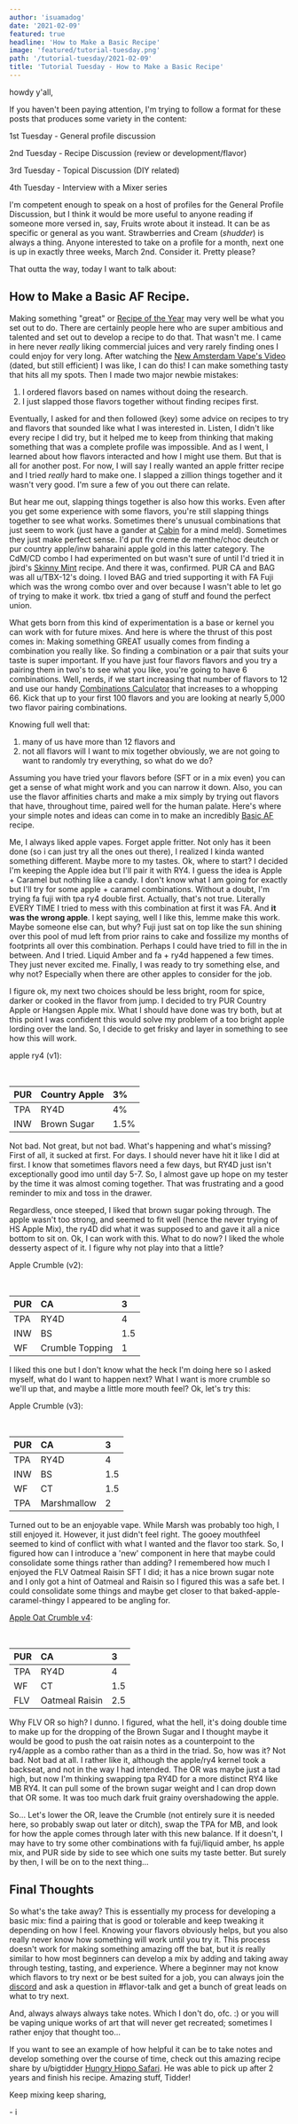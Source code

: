 ```yaml
---
author: 'isuamadog'
date: '2021-02-09'
featured: true
headline: 'How to Make a Basic Recipe'
image: 'featured/tutorial-tuesday.png'
path: '/tutorial-tuesday/2021-02-09'
title: 'Tutorial Tuesday - How to Make a Basic Recipe'
---
```


howdy y'all,

If you haven't been paying attention, I'm trying to follow a format for these posts that produces some variety in the content:

1st Tuesday - General profile discussion

2nd Tuesday - Recipe Discussion (review or development/flavor)

3rd Tuesday - Topical Discussion (DIY related)

4th Tuesday - Interview with a Mixer series

I'm competent enough to speak on a host of profiles for the General Profile Discussion, but I think it would be more useful to anyone reading if someone more versed in, say, Fruits wrote about it instead. It can be as specific or general as you want. Strawberries and Cream (_shudder_) is always a thing. Anyone interested to take on a profile for a month, next one is up in exactly three weeks, March 2nd. Consider it. Pretty please?

That outta the way, today I want to talk about:

## How to Make a Basic AF Recipe.

Making something "great" or [Recipe of the Year](https://www.reddit.com/r/DIY_eJuice/comments/kqlikx/best_recipe_of_2020_contest_link_to_january/) may very well be what you set out to do. There are certainly people here who are super ambitious and talented and set out to develop a recipe to do that. That wasn't me. I came in here never _really_ liking commercial juices and very rarely finding ones I could enjoy for very long. After watching the [New Amsterdam Vape's Video](https://www.youtube.com/watch?v=-RdboUVCROs) (dated, but still efficient) I was like, I can do this! I can make something tasty that hits all my spots. Then I made two major newbie mistakes:

1. I ordered flavors based on names without doing the research.
2. I just slapped those flavors together without finding recipes first.

Eventually, I asked for and then followed (key) some advice on recipes to try and flavors that sounded like what I was interested in. Listen, I didn't like every recipe I did try, but it helped me to keep from thinking that making something that was a complete profile was impossible. And as I went, I learned about how flavors interacted and how I might use them. But that is all for another post. For now, I will say I really wanted an apple fritter recipe and I tried _really_ hard to make one. I slapped a zillion things together and it wasn't very good. I'm sure a few of you out there can relate.

But hear me out, slapping things together is also how this works. Even after you get some experience with some flavors, you're still slapping things together to see what works. Sometimes there's unusual combinations that just seem to work (just have a gander at [Cabin](https://alltheflavors.com/recipes/123685#cabin_by_alfredpudding) for a mind meld). Sometimes they just make perfect sense. I'd put flv creme de menthe/choc deutch or pur country apple/inw baharaini apple gold in this latter category. The CdM/CD combo I had experimented on but wasn't sure of until I'd tried it in jbird's [Skinny Mint](https://alltheflavors.com/recipes/6997#skinny_mint_by_jbird) recipe. And there it was, confirmed. PUR CA and BAG was all u/TBX-12's doing. I loved BAG and tried supporting it with FA Fuji which was the wrong combo over and over because I wasn't able to let go of trying to make it work. tbx tried a gang of stuff and found the perfect union.

What gets born from this kind of experimentation is a base or kernel you can work with for future mixes. And here is where the thrust of this post comes in: Making something GREAT usually comes from finding a combination you really like. So finding a combination or a pair that suits your taste is super important. If you have just four flavors flavors and you try a pairing them in two's to see what you like, you're going to have 6 combinations. Well, nerds, if we start increasing that number of flavors to 12 and use our handy [Combinations Calculator](https://www.calculatorsoup.com/calculators/discretemathematics/combinations.php) that increases to a whopping 66. Kick that up to your first 100 flavors and you are looking at nearly 5,000 two flavor pairing combinations.

Knowing full well that:

1. many of us have more than 12 flavors and
2. not all flavors will I want to mix together obviously, we are not going to want to randomly try everything, so what do we do?

Assuming you have tried your flavors before (SFT or in a mix even) you can get a sense of what might work and you can narrow it down. Also, you can use the flavor affinities charts and make a mix simply by trying out flavors that have, throughout time, paired well for the human palate. Here's where your simple notes and ideas can come in to make an incredibly [Basic AF](https://alltheflavors.com/recipes/22099#sick_af_by_matthewkocanda) recipe.

Me, I always liked apple vapes. Forget apple fritter. Not only has it been done (so i can just try all the ones out there), I realized I kinda wanted something different. Maybe more to my tastes. Ok, where to start? I decided I'm keeping the Apple idea but I'll pair it with RY4. I guess the idea is Apple + Caramel but nothing like a candy. I don't know what I am going for exactly but I'll try for some apple + caramel combinations. Without a doubt, I'm trying fa fuji with tpa ry4 double first. Actually, that's not true. Literally EVERY TIME I tried to mess with this combination at first it was FA. And **it was the wrong apple**. I kept saying, well I like this, lemme make this work. Maybe someone else can, but why? Fuji just sat on top like the sun shining over this pool of mud left from prior rains to cake and fossilize my months of footprints all over this combination. Perhaps I could have tried to fill in the in between. And I tried. Liquid Amber and fa + ry4d happened a few times. They just never excited me. Finally, I was ready to try something else, and why not? Especially when there are other apples to consider for the job.

I figure ok, my next two choices should be less bright, room for spice, darker or cooked in the flavor from jump. I decided to try PUR Country Apple or Hangsen Apple mix. What I should have done was try both, but at this point I was confident this would solve my problem of a too bright apple lording over the land. So, I decide to get frisky and layer in something to see how this will work.

apple ry4 (v1):

&#x200B;

| PUR | Country Apple | 3%   |
| :-- | :------------ | :--- |
| TPA | RY4D          | 4%   |
| INW | Brown Sugar   | 1.5% |

Not bad. Not great, but not bad. What's happening and what's missing? First of all, it sucked at first. For days. I should never have hit it like I did at first. I know that sometimes flavors need a few days, but RY4D just isn't exceptionally good imo until day 5-7. So, I almost gave up hope on my tester by the time it was almost coming together. That was frustrating and a good reminder to mix and toss in the drawer.

Regardless, once steeped, I liked that brown sugar poking through. The apple wasn't too strong, and seemed to fit well (hence the never trying of HS Apple Mix), the ry4D did what it was supposed to and gave it all a nice bottom to sit on. Ok, I can work with this. What to do now? I liked the whole desserty aspect of it. I figure why not play into that a little?

Apple Crumble (v2):

&#x200B;

| PUR | CA              | 3   |
| :-- | :-------------- | :-- |
| TPA | RY4D            | 4   |
| INW | BS              | 1.5 |
| WF  | Crumble Topping | 1   |

I liked this one but I don't know what the heck I'm doing here so I asked myself, what do I want to happen next? What I want is more crumble so we'll up that, and maybe a little more mouth feel? Ok, let's try this:

Apple Crumble (v3):

&#x200B;

| PUR | CA          | 3   |
| :-- | :---------- | :-- |
| TPA | RY4D        | 4   |
| INW | BS          | 1.5 |
| WF  | CT          | 1.5 |
| TPA | Marshmallow | 2   |

Turned out to be an enjoyable vape. While Marsh was probably too high, I still enjoyed it. However, it just didn't feel right. The gooey mouthfeel seemed to kind of conflict with what I wanted and the flavor too stark. So, I figured how can I introduce a 'new' component in here that maybe could consolidate some things rather than adding? I remembered how much I enjoyed the FLV Oatmeal Raisin SFT I did; it has a nice brown sugar note and I only got a hint of Oatmeal and Raisin so I figured this was a safe bet. I could consolidate some things and maybe get closer to that baked-apple-caramel-thingy I appeared to be angling for.

[Apple Oat Crumble v4](https://alltheflavors.com/recipes/share/beb1cc8e-2be2-4d24-9c90-2bedf12dfe53):

&#x200B;

| PUR | CA             | 3   |
| :-- | :------------- | :-- |
| TPA | RY4D           | 4   |
| WF  | CT             | 1.5 |
| FLV | Oatmeal Raisin | 2.5 |

Why FLV OR so high? I dunno. I figured, what the hell, it's doing double time to make up for the dropping of the Brown Sugar and I thought maybe it would be good to push the oat raisin notes as a counterpoint to the ry4/apple as a combo rather than as a third in the triad. So, how was it? Not bad. Not bad at all. I rather like it, although the apple/ry4 kernel took a backseat, and not in the way I had intended. The OR was maybe just a tad high, but now I'm thinking swapping tpa RY4D for a more distinct RY4 like MB RY4. It can pull some of the brown sugar weight and I can drop down that OR some. It was too much dark fruit grainy overshadowing the apple.

So... Let's lower the OR, leave the Crumble (not entirely sure it is needed here, so probably swap out later or ditch), swap the TPA for MB, and look for how the apple comes through later with this new balance. If it doesn't, I may have to try some other combinations with fa fuji/liquid amber, hs apple mix, and PUR side by side to see which one suits my taste better. But surely by then, I will be on to the next thing...

## Final Thoughts

So what's the take away? This is essentially my process for developing a basic mix: find a pairing that is good or tolerable and keep tweaking it depending on how I feel. Knowing your flavors obviously helps, but you also really never know how something will work until you try it. This process doesn't work for making something amazing off the bat, but it _is_ really similar to how most beginners can develop a mix by adding and taking away through testing, tasting, and experience. Where a beginner may not know which flavors to try next or be best suited for a job, you can always join the [discord](http://link.diyejuice.org/discord) and ask a question in #flavor-talk and get a bunch of great leads on what to try next.

And, always always always take notes. Which I don't do, ofc. :) or you will be vaping unique works of art that will never get recreated; sometimes I rather enjoy that thought too...

If you want to see an example of how helpful it can be to take notes and develop something over the course of time, check out this amazing recipe share by u/bigtidder [Hungry Hippo Safari](https://www.reddit.com/r/DIY_eJuice/comments/lcak6l/hungry_hippo_safari/). He was able to pick up after 2 years and finish his recipe. Amazing stuff, Tidder!

Keep mixing keep sharing,

\- i
